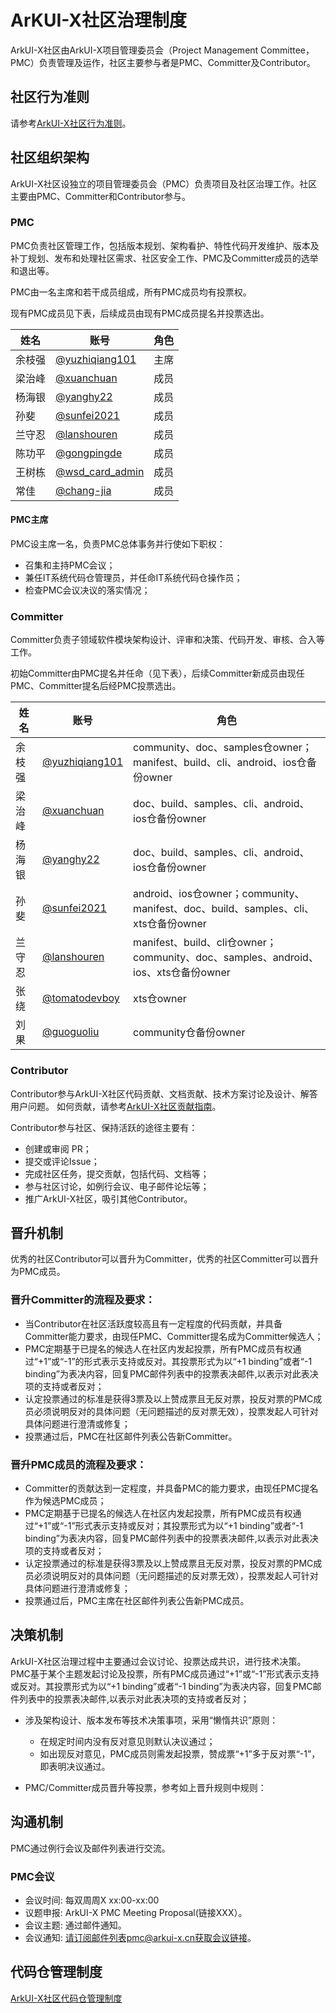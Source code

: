 # ArKUI-X社区治理制度

ArkUI-X社区由ArkUI-X项目管理委员会（Project Management Committee，PMC）负责管理及运作，社区主要参与者是PMC、Committer及Contributor。

## 社区行为准则

请参考[ArkUI-X社区行为准则]()。

## 社区组织架构

ArkUI-X社区设独立的项目管理委员会（PMC）负责项目及社区治理工作。社区主要由PMC、Committer和Contributor参与。

### PMC

PMC负责社区管理工作，包括版本规划、架构看护、特性代码开发维护、版本及补丁规划、发布和处理社区需求、社区安全工作、PMC及Committer成员的选举和退出等。 

PMC由一名主席和若干成员组成，所有PMC成员均有投票权。 

现有PMC成员见下表，后续成员由现有PMC成员提名并投票选出。

  |姓名|账号|角色|
  |---|----|----|
  |余枝强|[@yuzhiqiang101](https://gitee.com/yuzhiqiang101)|主席|
  |梁治峰|[@xuanchuan](https://gitee.com/xuanchuan)|成员|
  |杨海银|[@yanghy22](https://gitee.com/yanghy22)|成员|
  |孙斐|[@sunfei2021](https://gitee.com/sunfei2021)|成员|
  |兰守忍|[@lanshouren](https://gitee.com/lanshouren)|成员|
  |陈功平|[@gongpingde](https://gitee.com/gongpingde)|成员|
  |王树栋|[@wsd_card_admin](https://gitee.com/wsd_card_admin)|成员|
  |常佳|[@chang-jia](https://gitee.com/chang-jia)|成员|

#### PMC主席

PMC设主席一名，负责PMC总体事务并行使如下职权：

- 召集和主持PMC会议；
- 兼任IT系统代码仓管理员，并任命IT系统代码仓操作员；
- 检查PMC会议决议的落实情况；

### Committer

Committer负责子领域软件模块架构设计、评审和决策、代码开发、审核、合入等工作。

初始Committer由PMC提名并任命（见下表），后续Committer新成员由现任PMC、Committer提名后经PMC投票选出。

  |  姓名 |  账号  | 角色 |
  |-----| ----- | ---- |
  |余枝强|[@yuzhiqiang101](https://gitee.com/yuzhiqiang101)|community、doc、samples仓owner；manifest、build、cli、android、ios仓备份owner|
  |梁治峰 |[@xuanchuan](https://gitee.com/xuanchuan)|doc、build、samples、cli、android、ios仓备份owner|
  |杨海银 |[@yanghy22](https://gitee.com/yanghy22)|doc、build、samples、cli、android、ios仓备份owner|
  |孙斐 |[@sunfei2021](https://gitee.com/sunfei2021)|android、ios仓owner；community、manifest、doc、build、samples、cli、xts仓备份owner|
  |兰守忍 |[@lanshouren](https://gitee.com/lanshouren)|manifest、build、cli仓owner；community、doc、samples、android、ios、xts仓备份owner|
  |张绕 |[@tomatodevboy](https://gitee.com/tomatodevboy)|xts仓owner|
  |刘果 |[@guoguoliu](https://gitee.com/guoguoliu)|community仓备份owner|

### Contributor

Contributor参与ArkUI-X社区代码贡献、文档贡献、技术方案讨论及设计、解答用户问题。 
如何贡献，请参考[ArkUI-X社区贡献指南](https://gitee.com/arkui-x/doc/blob/master/zh-cn/contribute/how-to-contribute.md)。 

Contributor参与社区、保持活跃的途径主要有：
- 创建或审阅 PR；
- 提交或评论Issue；
- 完成社区任务，提交贡献，包括代码、文档等；
- 参与社区讨论，如例行会议、电子邮件论坛等；
- 推广ArkUI-X社区，吸引其他Contributor。


## 晋升机制

优秀的社区Contributor可以晋升为Committer，优秀的社区Committer可以晋升为PMC成员。

### 晋升Committer的流程及要求：
- 当Contributor在社区活跃度较高且有一定程度的代码贡献，并具备Committer能力要求，由现任PMC、Committer提名成为Committer候选人；
- PMC定期基于已提名的候选人在社区内发起投票，所有PMC成员有权通过“+1”或“-1”的形式表示支持或反对。其投票形式为以“+1 binding”或者“-1 binding”为表决内容，回复PMC邮件列表中的投票表决邮件,以表示对此表决项的支持或者反对；
- 认定投票通过的标准是获得3票及以上赞成票且无反对票，投反对票的PMC成员必须说明反对的具体问题（无问题描述的反对票无效），投票发起人可针对具体问题进行澄清或修复；
- 投票通过后，PMC在社区邮件列表公告新Committer。

### 晋升PMC成员的流程及要求：
- Committer的贡献达到一定程度，并具备PMC的能力要求，由现任PMC提名作为候选PMC成员；
- PMC定期基于已提名的候选人在社区内发起投票，所有PMC成员有权通过“+1”或“-1”形式表示支持或反对；其投票形式为以“+1 binding”或者“-1 binding”为表决内容，回复PMC邮件列表中的投票表决邮件,以表示对此表决项的支持或者反对；
- 认定投票通过的标准是获得3票及以上赞成票且无反对票，投反对票的PMC成员必须说明反对的具体问题（无问题描述的反对票无效），投票发起人可针对具体问题进行澄清或修复；
- 投票通过后，PMC主席在社区邮件列表公告新PMC成员。

## 决策机制

ArkUI-X社区治理过程中主要通过会议讨论、投票达成共识，进行技术决策。PMC基于某个主题发起讨论及投票，所有PMC成员通过“+1”或“-1”形式表示支持或反对。其投票形式为以“+1 binding”或者“-1 binding”为表决内容，回复PMC邮件列表中的投票表决邮件,以表示对此表决项的支持或者反对；

- 涉及架构设计、版本发布等技术决策事项，采用“懒惰共识”原则：
    - 在规定时间内没有反对意见则默认决议通过；
    - 如出现反对意见，PMC成员则需发起投票，赞成票“+1”多于反对票“-1”，即表明决议通过。

- PMC/Committer成员晋升等投票，参考如上晋升规则中规则： 


## 沟通机制

PMC通过例行会议及邮件列表进行交流。

### PMC会议
- 会议时间: 每双周周X xx:00-xx:00
- 议题申报: ArkUI-X PMC Meeting Proposal(链接XXX）。
- 会议主题: 通过邮件通知。
- 会议通知: 请订阅邮件列表pmc@arkui-x.cn获取会议链接。

## 代码仓管理制度

[ArkUI-X社区代码仓管理制度](./repository_management_regulations.md)



